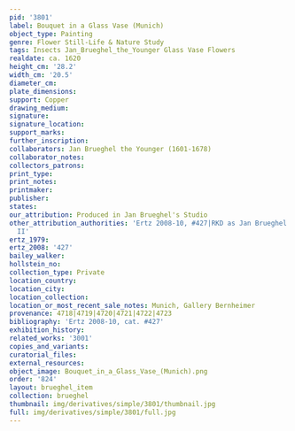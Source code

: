 ```yaml
---
pid: '3801'
label: Bouquet in a Glass Vase (Munich)
object_type: Painting
genre: Flower Still-Life & Nature Study
tags: Insects Jan_Brueghel_the_Younger Glass Vase Flowers
realdate: ca. 1620
height_cm: '28.2'
width_cm: '20.5'
diameter_cm: 
plate_dimensions: 
support: Copper
drawing_medium: 
signature: 
signature_location: 
support_marks: 
further_inscription: 
collaborators: Jan Brueghel the Younger (1601-1678)
collaborator_notes: 
collectors_patrons: 
print_type: 
print_notes: 
printmaker: 
publisher: 
states: 
our_attribution: Produced in Jan Brueghel's Studio
other_attribution_authorities: 'Ertz 2008-10, #427|RKD as Jan Brueghel I and Jan Brueghel
  II'
ertz_1979: 
ertz_2008: '427'
bailey_walker: 
hollstein_no: 
collection_type: Private
location_country: 
location_city: 
location_collection: 
location_or_most_recent_sale_notes: Munich, Gallery Bernheimer
provenance: 4718|4719|4720|4721|4722|4723
bibliography: 'Ertz 2008-10, cat. #427'
exhibition_history: 
related_works: '3001'
copies_and_variants: 
curatorial_files: 
external_resources: 
object_image: Bouquet_in_a_Glass_Vase_(Munich).png
order: '824'
layout: brueghel_item
collection: brueghel
thumbnail: img/derivatives/simple/3801/thumbnail.jpg
full: img/derivatives/simple/3801/full.jpg
---
```

